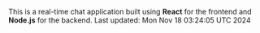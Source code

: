 This is a real-time chat application built using **React** for the frontend and **Node.js** for the backend.
Last updated: Mon Nov 18 03:24:05 UTC 2024
